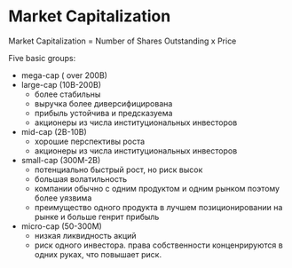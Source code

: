 # Market Capitalization
Market Capitalization = Number of Shares Outstanding x Price

Five basic groups:
- mega-cap ( over 200B)
- large-cap (10B-200B)
  - более стабильны
  - выручка более диверсифицирована
  - прибыль устойчива и предсказуема
  -  акционеры из числа институциональных инвесторов
- mid-cap (2B-10B)
  - хорошие перспективы роста
  - акционеры из числа институциональных инвесторов
- small-cap (300M-2B)
  - потенциально быстрый рост, но риск высок
  - большая волатильность
  - компании обычно с одним продуктом и одним рынком поэтому более уязвима
  - преимущество одного продукта в лучшем позиционировании на рынке и больше генрит прибыль
- micro-cap (50-300M)
  - низкая ликвидность акций
  - риск одного инвестора. права собственности конценрируются в одних руках, что повышает риск.
